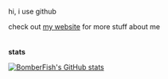 hi, i use github

check out [my website](https://bomberfish.ca) for more stuff about me
<br><br><br>
**stats**

[![BomberFish's GitHub stats](https://github-readme-stats.vercel.app/api?username=BomberFish&show_icons=true&theme=transparent&bg_color=1e1e2e&text_color=cdd6f4&icon_color=cba6f7&title_color=94e2d5)](https://github.com/BomberFish)
